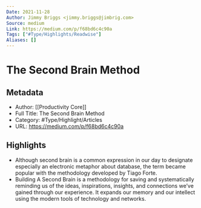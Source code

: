 ```yaml
---
Date: 2021-11-28
Author: Jimmy Briggs <jimmy.briggs@jimbrig.com>
Source: medium
Link: https://medium.com/p/f68bd6c4c90a
Tags: ["#Type/Highlights/Readwise"]
Aliases: []
---
```

# The Second Brain Method

## Metadata
- Author: [[Productivity Core]]
- Full Title: The Second Brain Method
- Category: #Type/Highlight/Articles
- URL: https://medium.com/p/f68bd6c4c90a

## Highlights
- Although second brain is a common expression in our day to designate especially an electronic metaphor about database, the term became popular with the methodology developed by Tiago Forte.
- Building A Second Brain is a methodology for saving and systematically reminding us of the ideas, inspirations, insights, and connections we’ve gained through our experience. It expands our memory and our intellect using the modern tools of technology and networks.
